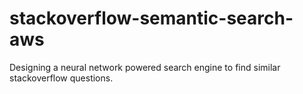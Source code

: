 # stackoverflow-semantic-search-aws
Designing a neural network powered search engine to find similar stackoverflow questions.
